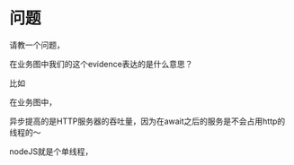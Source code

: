 # 问题



请教一个问题，

在业务图中我们的这个evidence表达的是什么意思？

比如

在业务图中，





异步提高的是HTTP服务器的吞吐量，因为在await之后的服务是不会占用http的线程的～

nodeJS就是个单线程，

